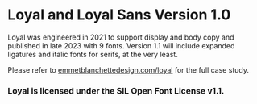 <h1>Loyal and Loyal Sans Version 1.0</h1>

Loyal was engineered in 2021 to support display and body copy and published in late 2023 with 9 fonts. 
Version 1.1 will include expanded ligatures and italic fonts for serifs, at the very least.

Please refer to <a href="https://emmetblanchettedesign.com/loyal">emmetblanchettedesign.com/loyal</a> for the full case study.

<h3>Loyal is licensed under the SIL Open Font License v1.1.</h3>

